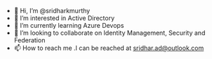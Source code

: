 - 👋 Hi, I’m @sridharkmurthy
- 👀 I’m interested in Active Directory 
- 🌱 I’m currently learning Azure Devops
- 💞️ I’m looking to collaborate on Identity Management, Security and Federation
- 📫 How to reach me .I can be reached at sridhar.ad@outlook.com

<!---
sridharkmurthy/sridharkmurthy is a ✨ special ✨ repository because its `README.md` (this file) appears on your GitHub profile.
You can click the Preview link to take a look at your changes.
--->
